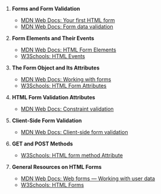 1. **Forms and Form Validation**
    - [MDN Web Docs: Your first HTML form](https://developer.mozilla.org/en-US/docs/Learn/Forms/Your_first_HTML_form)
    - [MDN Web Docs: Form data validation](https://developer.mozilla.org/en-US/docs/Learn/Forms/Form_validation)

2. **Form Elements and Their Events**
    - [MDN Web Docs: HTML Form Elements](https://developer.mozilla.org/en-US/docs/Web/HTML/Element#forms)
    - [W3Schools: HTML Events](https://www.w3schools.com/tags/ref_eventattributes.asp)

3. **The Form Object and Its Attributes**
    - [MDN Web Docs: Working with forms](https://developer.mozilla.org/en-US/docs/Web/API/HTMLFormElement)
    - [W3Schools: HTML Form Attributes](https://www.w3schools.com/tags/tag_form.asp)

4. **HTML Form Validation Attributes**
    - [MDN Web Docs: Constraint validation](https://developer.mozilla.org/en-US/docs/Web/Guide/HTML/HTML5/Constraint_validation)

5. **Client-Side Form Validation**
    - [MDN Web Docs: Client-side form validation](https://developer.mozilla.org/en-US/docs/Learn/Forms/Form_validation#client-side_validation)

6. **GET and POST Methods**
    - [W3Schools: HTML form method Attribute](https://www.w3schools.com/tags/att_form_method.asp)

7. **General Resources on HTML Forms**
    - [MDN Web Docs: Web forms — Working with user data](https://developer.mozilla.org/en-US/docs/Learn/Forms)
    - [W3Schools: HTML Forms](https://www.w3schools.com/html/html_forms.asp)
